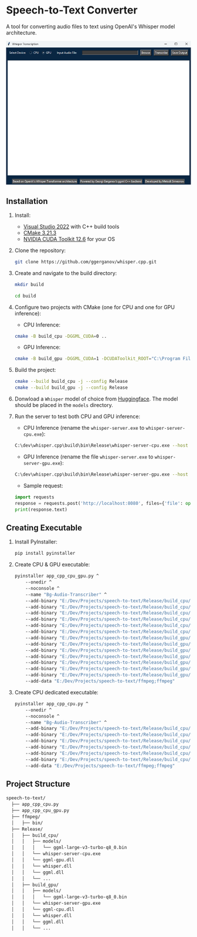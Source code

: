 # Speech-to-Text Converter

A tool for converting audio files to text using OpenAI's Whisper model architecture.

![Whisper](utils/GUI.png)

## Installation

1. Install:
    - [Visual Studio 2022](https://visualstudio.microsoft.com/downloads/) with C++ build tools
    - [CMake 3.21.3](https://cmake.org/download/)
    - [NVIDIA CUDA Toolkit 12.6](https://developer.nvidia.com/cuda-12-6-2-download-archive) for your OS

2. Clone the repository:
    ```bash
    git clone https://github.com/ggerganov/whisper.cpp.git
    ```

3. Create and navigate to the build directory:
    ```bash
    mkdir build
    ```
    ```bash
    cd build
    ```

4. Configure two projects with CMake (one for CPU and one for GPU inference):
    - CPU Inference:
    ```bash
    cmake -B build_cpu -DGGML_CUDA=0 ..
    ```
    - GPU Inference:
    ```bash
    cmake -B build_gpu -DGGML_CUDA=1 -DCUDAToolkit_ROOT="C:\Program Files\NVIDIA GPU Computing Toolkit\CUDA\v12.6" -DCudaToolkitDir="C:\Program Files\NVIDIA GPU Computing Toolkit\CUDA\v12.6" ..
    ```

5. Build the project:
    ```bash
    cmake --build build_cpu -j --config Release
    cmake --build build_gpu -j --config Release
    ```

6. Donwload a `Whisper` model of choice from [Huggingface](https://huggingface.co/ggerganov/whisper.cpp/tree/main). The model should be placed in the `models` directory.

7. Run the server to test both CPU and GPU inference:
    - CPU Inference (rename the `whisper-server.exe` to `whisper-server-cpu.exe`):
    ```bash
    C:\dev\whisper.cpp\build\bin\Release\whisper-server-cpu.exe --host 127.0.0.1 --port 8080 -m "models/ggml-large-v3-turbo-q8_0.bin" --convert -t 24 -l bg
    ```
    - GPU Inference (rename the file `whisper-server.exe` to `whisper-server-gpu.exe`):
    ```bash
    C:\dev\whisper.cpp\build\bin\Release\whisper-server-gpu.exe --host 127.0.0.1 --port 8080 -m "models/ggml-large-v3-turbo-q8_0.bin" --convert -t 24 --ov-e-device CUDA -l bg
    ```
    - Sample request:
    ```python
    import requests 
    response = requests.post('http://localhost:8080', files={'file': open('path/to/audio/file.wav', 'rb')})
    print(response.text)
    ```

## Creating Executable

1. Install PyInstaller:
    ```bash
    pip install pyinstaller
    ```
2. Create CPU & GPU executable:
    ```bash
    pyinstaller app_cpp_cpu_gpu.py ^
        --onedir ^
        --noconsole ^
        --name "Bg-Audio-Transcriber" ^
        --add-binary "E:/Dev/Projects/speech-to-text/Release/build_cpu/ggml.dll;Release/build_cpu/" ^
        --add-binary "E:/Dev/Projects/speech-to-text/Release/build_cpu/whisper.dll;Release/build_cpu/" ^
        --add-binary "E:/Dev/Projects/speech-to-text/Release/build_cpu/ggml-cpu.dll;Release/build_cpu/" ^
        --add-binary "E:/Dev/Projects/speech-to-text/Release/build_cpu/ggml-base.dll;Release/build_cpu/" ^
        --add-binary "E:/Dev/Projects/speech-to-text/Release/build_cpu/whisper-server-cpu.exe;Release/build_cpu/" ^
        --add-binary "E:/Dev/Projects/speech-to-text/Release/build_cpu/models/ggml-large-v3-turbo-q8_0.bin;Release/build_cpu/models/" ^
        --add-binary "E:/Dev/Projects/speech-to-text/Release/build_gpu/models/ggml-large-v3-turbo-q8_0.bin;Release/build_gpu/models/" ^
        --add-binary "E:/Dev/Projects/speech-to-text/Release/build_gpu/whisper-server-gpu.exe;Release/build_gpu/" ^
        --add-binary "E:/Dev/Projects/speech-to-text/Release/build_gpu/ggml-cuda.dll;Release/build_gpu/" ^
        --add-binary "E:/Dev/Projects/speech-to-text/Release/build_gpu/ggml-base.dll;Release/build_gpu/" ^
        --add-binary "E:/Dev/Projects/speech-to-text/Release/build_gpu/ggml-cpu.dll;Release/build_gpu/" ^
        --add-binary "E:/Dev/Projects/speech-to-text/Release/build_gpu/whisper.dll;Release/build_gpu/" ^
        --add-binary "E:/Dev/Projects/speech-to-text/Release/build_gpu/ggml.dll;Release/build_gpu/" ^
        --add-data "E:/Dev/Projects/speech-to-text/ffmpeg;ffmpeg"
    ```

3. Create CPU dedicated executable:
    ```bash
    pyinstaller app_cpp_cpu.py ^
        --onedir ^
        --noconsole ^
        --name "Bg-Audio-Transcriber" ^
        --add-binary "E:/Dev/Projects/speech-to-text/Release/build_cpu/ggml.dll;Release/build_cpu/" ^
        --add-binary "E:/Dev/Projects/speech-to-text/Release/build_cpu/whisper.dll;Release/build_cpu/" ^
        --add-binary "E:/Dev/Projects/speech-to-text/Release/build_cpu/ggml-cpu.dll;Release/build_cpu/" ^
        --add-binary "E:/Dev/Projects/speech-to-text/Release/build_cpu/ggml-base.dll;Release/build_cpu/" ^
        --add-binary "E:/Dev/Projects/speech-to-text/Release/build_cpu/whisper-server-cpu.exe;Release/build_cpu/" ^
        --add-binary "E:/Dev/Projects/speech-to-text/Release/build_cpu/models/ggml-large-v3-turbo-q8_0.bin;Release/build_cpu/models/" ^
        --add-data "E:/Dev/Projects/speech-to-text/ffmpeg;ffmpeg"
    ```

## Project Structure

```bash
speech-to-text/
  ├── app_cpp_cpu.py
  ├── app_cpp_cpu_gpu.py
  ├── ffmpeg/
  │   ├── bin/
  ├── Release/
  │   ├── build_cpu/
  │   │   ├── models/
  │   │   │   └── ggml-large-v3-turbo-q8_0.bin
  │   │   └── whisper-server-cpu.exe
  │   │   └── ggml-gpu.dll
  │   │   └── whisper.dll
  │   │   └── ggml.dll
  │   │   └── ... 
  │   ├── build_gpu/
  │   │   ├── models/
  │   │   │   └── ggml-large-v3-turbo-q8_0.bin
  │   │   └── whisper-server-gpu.exe
  │   │   └── ggml-cpu.dll
  │   │   └── whisper.dll
  │   │   └── ggml.dll
  │   │   └── ...
```